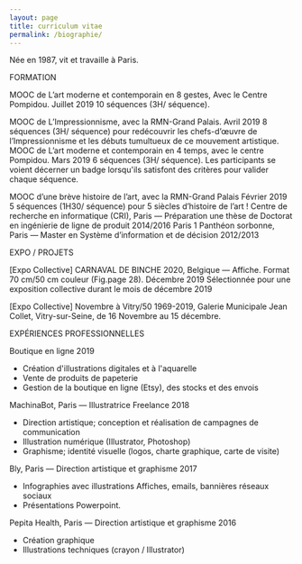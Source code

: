 ```yaml
---
layout: page
title: curriculum vitae
permalink: /biographie/
---
```


Née en 1987, vit et travaille à Paris.


FORMATION

MOOC de L’art moderne et contemporain en 8 gestes, Avec le Centre Pompidou.
Juillet 2019
10 séquences (3H/ séquence).

MOOC de L’Impressionnisme, avec la RMN-Grand Palais. 
Avril 2019
8 séquences (3H/ séquence) pour redécouvrir les chefs-d’œuvre de l’Impressionnisme et les débuts tumultueux de ce mouvement artistique.
MOOC de L’art moderne et contemporain en 4 temps, avec le centre Pompidou.
Mars 2019
6 séquences (3H/ séquence). Les participants se voient décerner un badge lorsqu'ils satisfont des critères pour valider chaque séquence.

MOOC d’une brève histoire de l’art, avec la RMN-Grand Palais
Février 2019
5 séquences  (1H30/ séquence) pour 5 siècles d’histoire de l’art !
Centre de recherche en informatique (CRI), Paris — Préparation une thèse de Doctorat en ingénierie de ligne de produit
2014/2016
Paris 1 Panthéon sorbonne, Paris — Master en Système d’information et de décision
2012/2013



EXPO / PROJETS

[Expo Collective] CARNAVAL DE BINCHE 2020, Belgique — Affiche. Format 70 cm/50 cm couleur (Fig.page 28).
Décembre 2019
Sélectionnée pour une exposition collective durant le mois de décembre 2019

[Expo Collective] Novembre à Vitry/50 1969-2019, Galerie Municipale Jean Collet, Vitry-sur-Seine, de 16 Novembre au 15 décembre.


EXPÉRIENCES PROFESSIONNELLES

Boutique en ligne 
2019

- Création d'illustrations digitales et à l'aquarelle
- Vente de produits de papeterie
- Gestion de la boutique en ligne (Etsy), des stocks et des envois

MachinaBot, Paris — Illustratrice Freelance
2018

- Direction artistique; conception et réalisation de campagnes de communication
- Illustration numérique (Illustrator, Photoshop)
- Graphisme; identité visuelle (logos, charte graphique, carte de visite)

Bly, Paris — Direction artistique et graphisme
2017

- Infographies avec illustrations
Affiches, emails, bannières réseaux sociaux
- Présentations Powerpoint.

Pepita Health, Paris — Direction artistique et graphisme
2016

- Création graphique
- Illustrations techniques (crayon / Illustrator)











   
